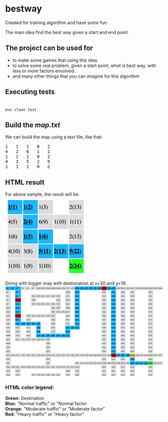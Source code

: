 # bestway

Created for training algorithm and have some fun.

The main idea find the best way given a start and end point.

## The project can be used for
- to make some games that using this idea.
- to solve some real problem, given a start point, what is best way, with less or more factors envolved.
- and many other things that you can imagine for this algorithm

## Executing tests
<code>
mvn clean test
</code>

## Build the *map.txt*
We can build the map using a text file, like that:

<pre>
1   1   1   0   2
4   2   6   1   1
1   1   1   0   2
4   3   5   2   9
1   1   1   0   2
</pre>

## HTML result

For above sample, the result will be:  
![Bestway Sample](https://raw.githubusercontent.com/carlettibruno/bestway/master/samples/bestway_sample.png)


Doing with bigger map with destionation at x=30 and y=19:  
![Bigger Bestway Sample](https://raw.githubusercontent.com/carlettibruno/bestway/master/samples/bigger_bestway_sample.png)

### HTML color legend:
**Green:** Destination   
**Blue:** "Normal traffic" or "Normal factor  
**Orange:** "Moderate traffic" or "Moderate factor"  
**Red:** "Heavy traffic" or "Heavy factor"